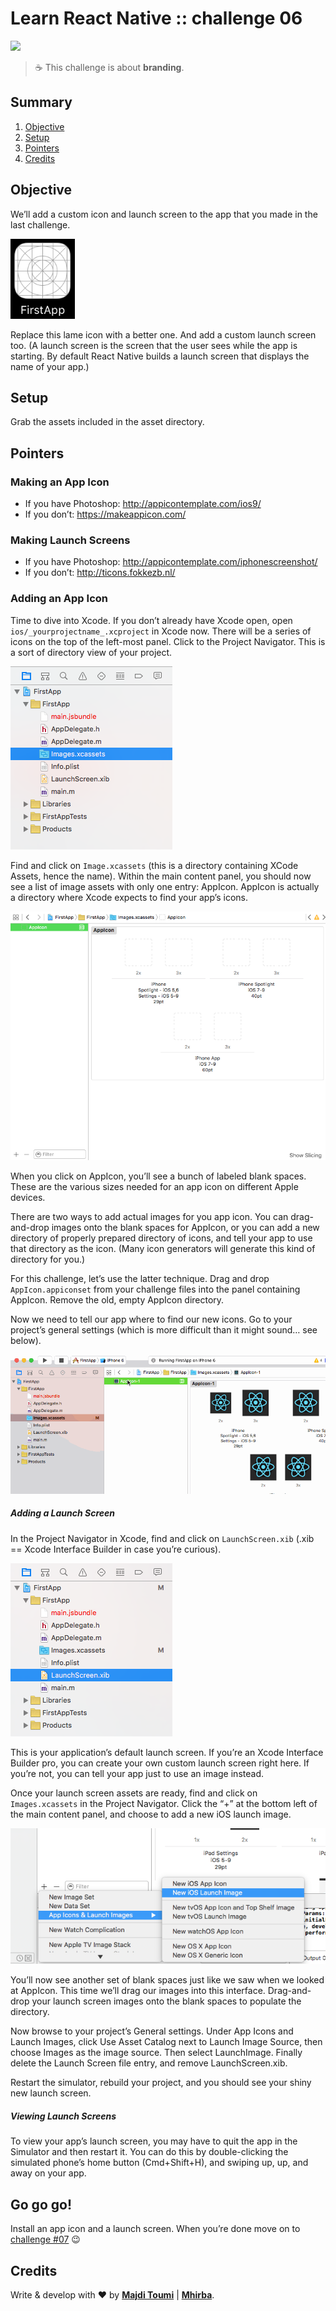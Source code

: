 # Learn React Native :: challenge 06

[![](https://img.shields.io/badge/React%20Native-v0.44-blue.svg)](https://facebook.github.io/react-native/)

> :coffee: This challenge is about **branding**.

## <a name='TOC'>Summary</a>

01. [Objective](#objective)
02. [Setup](#setup)
02. [Pointers](#pointers)
42. [Credits](#credits)

## <a name='objective'>Objective</a>

We’ll add a custom icon and launch screen to the app that you made in the last challenge.

![](./assets/screen-icon.png)

Replace this lame icon with a better one. And add a custom launch screen too. (A launch screen is the screen that the user sees while the app is starting. By default React Native builds a launch screen that displays the name of your app.)

## <a name='setup'>Setup</a>

Grab the assets included in the asset directory.

## <a name='pointers'>Pointers</a>

### Making an App Icon

- If you have Photoshop: http://appicontemplate.com/ios9/
- If you don’t: https://makeappicon.com/

### Making Launch Screens

- If you have Photoshop: http://appicontemplate.com/iphonescreenshot/
- If you don’t: http://ticons.fokkezb.nl/


### Adding an App Icon

Time to dive into Xcode. If you don’t already have Xcode open, open `ios/_yourprojectname_.xcproject` in Xcode now. There will be a series of icons on the top of the left-most panel. Click to the Project Navigator. This is a sort of directory view of your project.

![](./assets/screen-xcode-1.png)

Find and click on `Image.xcassets` (this is a directory containing XCode Assets, hence the name). Within the main content panel, you should now see a list of image assets with only one entry: AppIcon. AppIcon is actually a directory where Xcode expects to find your app’s icons.

![](./assets/screen-xcode-2.png)

When you click on AppIcon, you’ll see a bunch of labeled blank spaces. These are the various sizes needed for an app icon on different Apple devices.

There are two ways to add actual images for you app icon. You can drag-and-drop images onto the blank spaces for AppIcon, or you can add a new directory of properly prepared directory of icons, and tell your app to use that directory as the icon. (Many icon generators will generate this kind of directory for you.)

For this challenge, let’s use the latter technique. Drag and drop `AppIcon.appiconset` from your challenge files into the panel containing AppIcon. Remove the old, empty AppIcon directory.

Now we need to tell our app where to find our new icons. Go to your project’s general settings (which is more difficult than it might sound… see below).

![](./assets/screen-xcode-3.gif)

##### Adding a Launch Screen

In the Project Navigator in Xcode, find and click on `LaunchScreen.xib` (.xib == Xcode Interface Builder in case you’re curious).

![](./assets/screen-xcode-4.png)

This is your application’s default launch screen. If you’re an Xcode Interface Builder pro, you can create your own custom launch screen right here. If you’re not, you can tell your app just to use an image instead.

Once your launch screen assets are ready, find and click on `Images.xcassets` in the Project Navigator. Click the “+” at the bottom left of the main content panel, and choose to add a new iOS launch image.

![](./assets/screen-xcode-5.png)

You’ll now see another set of blank spaces just like we saw when we looked at AppIcon. This time we’ll drag our images into this interface. Drag-and-drop your launch screen images onto the blank spaces to populate the directory.

Now browse to your project’s General settings. Under App Icons and Launch Images, click Use Asset Catalog next to Launch Image Source, then choose Images as the image source. Then select LaunchImage. Finally delete the Launch Screen file entry, and remove LaunchScreen.xib.

Restart the simulator, rebuild your project, and you should see your shiny new launch screen.

##### Viewing Launch Screens

To view your app’s launch screen, you may have to quit the app in the Simulator and then restart it. You can do this by double-clicking the simulated phone’s home button (Cmd+Shift+H), and swiping up, up, and away on your app.

## <a name='gogogo'>Go go go!</a>

Install an app icon and a launch screen. When you’re done move on to [challenge #07](https://github.com/majdi/learn-react-native/tree/master/challenge-07) :wink:

## <a name='credits'>Credits</a>

Write & develop with :heart: by [**Majdi Toumi**](http://majditoumi.com) | [**Mhirba**](http://www.mhirba.com).
